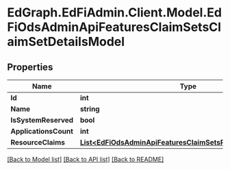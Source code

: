 # EdGraph.EdFiAdmin.Client.Model.EdFiOdsAdminApiFeaturesClaimSetsClaimSetDetailsModel

## Properties

Name | Type | Description | Notes
------------ | ------------- | ------------- | -------------
**Id** | **int** |  | 
**Name** | **string** |  | 
**IsSystemReserved** | **bool** |  | 
**ApplicationsCount** | **int** |  | 
**ResourceClaims** | [**List&lt;EdFiOdsAdminApiFeaturesClaimSetsResourceClaimModel&gt;**](EdFiOdsAdminApiFeaturesClaimSetsResourceClaimModel.md) |  | 

[[Back to Model list]](../README.md#documentation-for-models) [[Back to API list]](../README.md#documentation-for-api-endpoints) [[Back to README]](../README.md)

